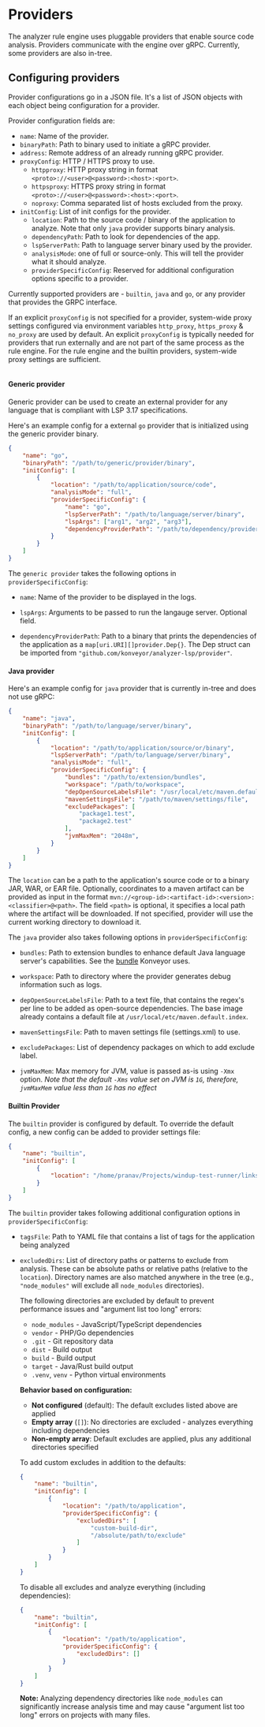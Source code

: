 # Providers

The analyzer rule engine uses pluggable providers that enable source code analysis. Providers communicate with the engine over gRPC. Currently, some providers are also in-tree.

## Configuring providers

Provider configurations go in a JSON file. It's a list of JSON objects with each object being configuration for a provider.

Provider configuration fields are:

* `name`: Name of the provider.
* `binaryPath`: Path to binary used to initiate a gRPC provider.
* `address`: Remote address of an already running gRPC provider.
* `proxyConfig`: HTTP / HTTPS proxy to use. 
  * `httpproxy`: HTTP proxy string in format `<proto>://<user>@<password>:<host>:<port>`.
  * `httpsproxy`: HTTPS proxy string in format `<proto>://<user>@<password>:<host>:<port>`.
  * `noproxy`: Comma separated list of hosts excluded from the proxy.
* `initConfig`: List of init configs for the provider.
  * `location`: Path to the source code / binary of the application to analyze. Note that only `java` provider supports binary analysis.
  * `dependencyPath`: Path to look for dependencies of the app.
  * `lspServerPath`: Path to language server binary used by the provider.
  * `analysisMode`: one of full or source-only. This will tell the provider what it should analyze.
  * `providerSpecificConfig`: Reserved for additional configuration options specific to a provider.

Currently supported providers are - `builtin`, `java` and `go`, or any provider that provides the GRPC interface.

If an explicit `proxyConfig` is not specified for a provider, system-wide proxy settings configured via environment variables `http_proxy`, `https_proxy` & `no_proxy` are used by default. An explicit `proxyConfig` is typically needed for providers that run externally and are not part of the same process as the rule engine. For the rule engine and the builtin providers, system-wide proxy settings are sufficient.

```Note For Java: full analysis mode will search all the dependency and source, source-only will only search the source code. for a Jar/Ear/War, this is the code that is compiled in that archive and nothing else.
```

#### Generic provider

Generic provider can be used to create an external provider for any language that is compliant with LSP 3.17 specifications.

Here's an example config for a external `go` provider that is initialized using the generic provider binary.

```json
{
    "name": "go",
    "binaryPath": "/path/to/generic/provider/binary",
    "initConfig": [
        {
            "location": "/path/to/application/source/code",
            "analysisMode": "full",
            "providerSpecificConfig": {
                "name": "go",
                "lspServerPath": "/path/to/language/server/binary",
                "lspArgs": ["arg1", "arg2", "arg3"],
                "dependencyProviderPath": "/path/to/dependency/provider/binary"
            }
        }
    ]
}
```

The `generic provider` takes the following options in `providerSpecificConfig`:

* `name`: Name of the provider to be displayed in the logs.

* `lspArgs`: Arguments to be passed to run the langauge server. Optional field.

* `dependencyProviderPath`: Path to a binary that prints the dependencies of the application as a `map[uri.URI][]provider.Dep{}`. The Dep struct can be imported from 
`"github.com/konveyor/analyzer-lsp/provider"`.

#### Java provider

Here's an example config for `java` provider that is currently in-tree and does not use gRPC:

```json
{
    "name": "java",
    "binaryPath": "/path/to/language/server/binary",
    "initConfig": [
        {
            "location": "/path/to/application/source/or/binary",
            "lspServerPath": "/path/to/language/server/binary",
            "analysisMode": "full",
            "providerSpecificConfig": {
                "bundles": "/path/to/extension/bundles",
                "workspace": "/path/to/workspace",
                "depOpenSourceLabelsFile": "/usr/local/etc/maven.default.index",
                "mavenSettingsFile": "/path/to/maven/settings/file",
                "excludePackages": [
                    "package1.test",
                    "package2.test"
                ],
                "jvmMaxMem": "2048m",
            }
        }
    ]
}
```

The `location` can be a path to the application's source code or to a binary JAR, WAR, or EAR file. Optionally, coordinates to a maven artifact can be provided as input in the format `mvn://<group-id>:<artifact-id>:<version>:<classifier>@<path>`. The field `<path>` is optional, it specifies a local path where the artifact will be downloaded. If not specified, provider will use the current working directory to download it.

The `java` provider also takes following options in `providerSpecificConfig`:

* `bundles`: Path to extension bundles to enhance default Java language server's capabilities. See the [bundle](https://github.com/konveyor/java-analyzer-bundle) Konveyor uses.

* `workspace`: Path to directory where the provider generates debug information such as logs.

* `depOpenSourceLabelsFile`: Path to a text file, that contains the regex's per line to be added as open-source dependencies. The base image already contains a default file at `/usr/local/etc/maven.default.index`.

* `mavenSettingsFile`: Path to maven settings file (settings.xml) to use.

* `excludePackages`: List of dependency packages on which to add exclude label.

* `jvmMaxMem`: Max memory for JVM, value is passed as-is using `-Xmx` option. _Note that the default `-Xms` value set on JVM is `1G`, therefore, `jvmMaxMem` value less than `1G` has no effect_

#### Builtin Provider

The `builtin` provider is configured by default. To override the default config, a new config can be added to provider settings file:

```json
{
    "name": "builtin",
    "initConfig": [
        {
            "location": "/home/pranav/Projects/windup-test-runner/links/apps/example-1/"
        }
    ]
}
```

The `builtin` provider takes following additional configuration options in `providerSpecificConfig`:

* `tagsFile`: Path to YAML file that contains a list of tags for the application being analyzed

* `excludedDirs`: List of directory paths or patterns to exclude from analysis. These can be absolute paths or relative paths (relative to the `location`). Directory names are also matched anywhere in the tree (e.g., `"node_modules"` will exclude all `node_modules` directories).

  The following directories are excluded by default to prevent performance issues and "argument list too long" errors:
  - `node_modules` - JavaScript/TypeScript dependencies
  - `vendor` - PHP/Go dependencies
  - `.git` - Git repository data
  - `dist` - Build output
  - `build` - Build output
  - `target` - Java/Rust build output
  - `.venv`, `venv` - Python virtual environments

  **Behavior based on configuration:**

  - **Not configured** (default): The default excludes listed above are applied
  - **Empty array** (`[]`): No directories are excluded - analyzes everything including dependencies
  - **Non-empty array**: Default excludes are applied, plus any additional directories specified

  To add custom excludes in addition to the defaults:

  ```json
  {
      "name": "builtin",
      "initConfig": [
          {
              "location": "/path/to/application",
              "providerSpecificConfig": {
                  "excludedDirs": [
                      "custom-build-dir",
                      "/absolute/path/to/exclude"
                  ]
              }
          }
      ]
  }
  ```

  To disable all excludes and analyze everything (including dependencies):

  ```json
  {
      "name": "builtin",
      "initConfig": [
          {
              "location": "/path/to/application",
              "providerSpecificConfig": {
                  "excludedDirs": []
              }
          }
      ]
  }
  ```

  **Note:** Analyzing dependency directories like `node_modules` can significantly increase analysis time and may cause "argument list too long" errors on projects with many files.
